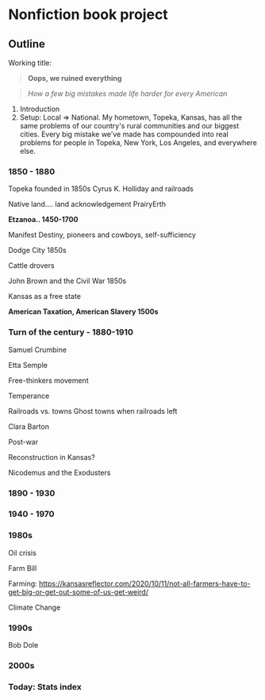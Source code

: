 # Nonfiction book project

## Outline

Working title: 

> **Oops, we ruined everything**

> *How a few big mistakes made life harder for every American*

1. Introduction
1. Setup: Local => National. My hometown, Topeka, Kansas, has all the same problems of our country's rural communities and our biggest cities. Every big mistake we've made has compounded into real problems for people in Topeka, New York, Los Angeles, and everywhere else. 





### 1850 - 1880 ###


Topeka founded in 1850s
Cyrus K. Holliday and railroads

Native land.... land acknowledgement
PrairyErth

**Etzanoa.. 1450-1700**

Manifest Destiny, pioneers and cowboys, self-sufficiency

Dodge City 1850s

Cattle drovers

John Brown and the Civil War 1850s

Kansas as a free state

**American Taxation, American Slavery 1500s**



### Turn of the century - 1880-1910 ###

Samuel Crumbine

Etta Semple

Free-thinkers movement

Temperance

Railroads vs. towns
Ghost towns when railroads left

Clara Barton

Post-war

Reconstruction in Kansas? 

Nicodemus and the Exodusters

### 1890 - 1930 ###


### 1940 - 1970 ###


### 1980s ###

Oil crisis

Farm Bill



Farming: https://kansasreflector.com/2020/10/11/not-all-farmers-have-to-get-big-or-get-out-some-of-us-get-weird/

Climate Change



### 1990s ###

Bob Dole


### 2000s ###

### Today: Stats index ###













